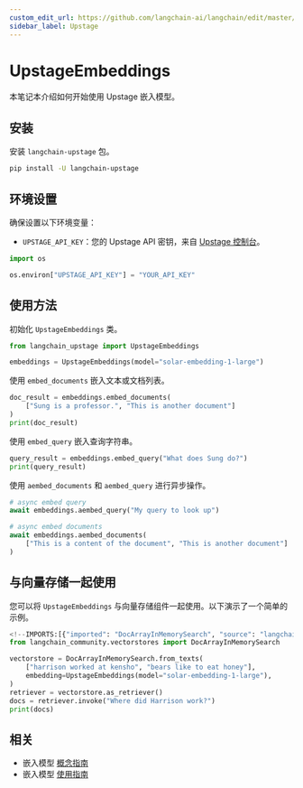 ```yaml
---
custom_edit_url: https://github.com/langchain-ai/langchain/edit/master/docs/docs/integrations/text_embedding/upstage.ipynb
sidebar_label: Upstage
---
```

# UpstageEmbeddings

本笔记本介绍如何开始使用 Upstage 嵌入模型。

## 安装

安装 `langchain-upstage` 包。

```bash
pip install -U langchain-upstage
```

## 环境设置

确保设置以下环境变量：

- `UPSTAGE_API_KEY`：您的 Upstage API 密钥，来自 [Upstage 控制台](https://console.upstage.ai/)。


```python
import os

os.environ["UPSTAGE_API_KEY"] = "YOUR_API_KEY"
```


## 使用方法

初始化 `UpstageEmbeddings` 类。


```python
from langchain_upstage import UpstageEmbeddings

embeddings = UpstageEmbeddings(model="solar-embedding-1-large")
```

使用 `embed_documents` 嵌入文本或文档列表。


```python
doc_result = embeddings.embed_documents(
    ["Sung is a professor.", "This is another document"]
)
print(doc_result)
```

使用 `embed_query` 嵌入查询字符串。


```python
query_result = embeddings.embed_query("What does Sung do?")
print(query_result)
```

使用 `aembed_documents` 和 `aembed_query` 进行异步操作。


```python
# async embed query
await embeddings.aembed_query("My query to look up")
```


```python
# async embed documents
await embeddings.aembed_documents(
    ["This is a content of the document", "This is another document"]
)
```

## 与向量存储一起使用

您可以将 `UpstageEmbeddings` 与向量存储组件一起使用。以下演示了一个简单的示例。


```python
<!--IMPORTS:[{"imported": "DocArrayInMemorySearch", "source": "langchain_community.vectorstores", "docs": "https://python.langchain.com/api_reference/community/vectorstores/langchain_community.vectorstores.docarray.in_memory.DocArrayInMemorySearch.html", "title": "UpstageEmbeddings"}]-->
from langchain_community.vectorstores import DocArrayInMemorySearch

vectorstore = DocArrayInMemorySearch.from_texts(
    ["harrison worked at kensho", "bears like to eat honey"],
    embedding=UpstageEmbeddings(model="solar-embedding-1-large"),
)
retriever = vectorstore.as_retriever()
docs = retriever.invoke("Where did Harrison work?")
print(docs)
```


## 相关

- 嵌入模型 [概念指南](/docs/concepts/#embedding-models)
- 嵌入模型 [使用指南](/docs/how_to/#embedding-models)
